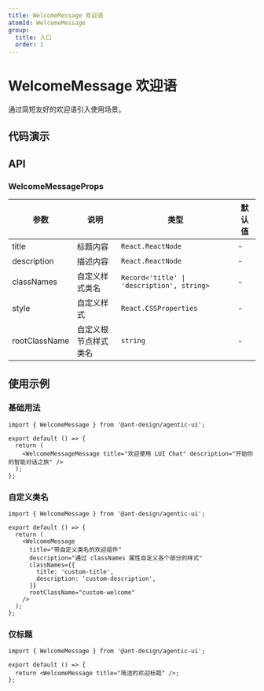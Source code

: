 ```yaml
---
title: WelcomeMessage 欢迎语
atomId: WelcomeMessage
group:
  title: 入口
  order: 1
---
```


# WelcomeMessage 欢迎语

通过简短友好的欢迎语引入使用场景。

## 代码演示

<code src="../demos/welcome/index.tsx" background="var(--main-bg-color)" iframe=600></code>

## API

### WelcomeMessageProps

| 参数          | 说明                 | 类型                                       | 默认值 |
| ------------- | -------------------- | ------------------------------------------ | ------ |
| title         | 标题内容             | `React.ReactNode`                          | -      |
| description   | 描述内容             | `React.ReactNode`                          | -      |
| classNames    | 自定义样式类名       | `Record<'title' \| 'description', string>` | -      |
| style         | 自定义样式           | `React.CSSProperties`                      | -      |
| rootClassName | 自定义根节点样式类名 | `string`                                   | -      |

## 使用示例

### 基础用法

```tsx | pure
import { WelcomeMessage } from '@ant-design/agentic-ui';

export default () => {
  return (
    <WelcomeMessageMessage title="欢迎使用 LUI Chat" description="开始你的智能对话之旅" />
  );
};
```

### 自定义类名

```tsx | pure
import { WelcomeMessage } from '@ant-design/agentic-ui';

export default () => {
  return (
    <WelcomeMessage
      title="带自定义类名的欢迎组件"
      description="通过 classNames 属性自定义各个部分的样式"
      classNames={{
        title: 'custom-title',
        description: 'custom-description',
      }}
      rootClassName="custom-welcome"
    />
  );
};
```

### 仅标题

```tsx | pure
import { WelcomeMessage } from '@ant-design/agentic-ui';

export default () => {
  return <WelcomeMessage title="简洁的欢迎标题" />;
};
```

